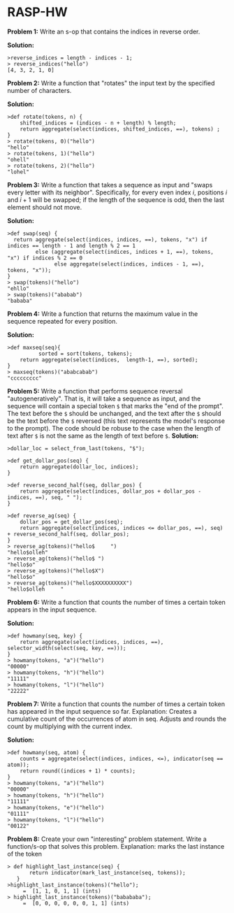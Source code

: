 # RASP-HW

**Problem 1:**
Write an s-op that contains the indices in reverse order.

**Solution:**
```
>reverse_indices = length - indices - 1;
> reverse_indices("hello")
[4, 3, 2, 1, 0]
```

**Problem 2:**
Write a function that "rotates" the input text by the specified number of characters.

**Solution:**
```
>def rotate(tokens, n) {
    shifted_indices = (indices - n + length) % length;
    return aggregate(select(indices, shifted_indices, ==), tokens) ;
}
> rotate(tokens, 0)("hello")
"hello"
> rotate(tokens, 1)("hello")
"ohell"
> rotate(tokens, 2)("hello")
"lohel"
```

**Problem 3:**
Write a function that takes a sequence as input and "swaps every letter with its neighbor".
Specifically, for every even index $i$, positions $i$ and $i+1$ will be swapped;
if the length of the sequence is odd, then the last element should not move.

**Solution:**
```
>def swap(seq) {
  return aggregate(select(indices, indices, ==), tokens, "x") if indices == length - 1 and length % 2 == 1 
         else (aggregate(select(indices, indices + 1, ==), tokens, "x") if indices % 2 == 0 
               else aggregate(select(indices, indices - 1, ==), tokens, "x"));
}
> swap(tokens)("hello")
"ehllo"
> swap(tokens)("ababab")
"bababa"
```

**Problem 4:**
Write a function that returns the maximum value in the sequence repeated for every position.

**Solution:**
```
>def maxseq(seq){
	      sorted = sort(tokens, tokens);
	return aggregate(select(indices,  length-1, ==), sorted);
}
> maxseq(tokens)("ababcabab")
"ccccccccc"
```

**Problem 5:**
Write a function that performs sequence reversal "autogeneratively".
That is, it will take a sequence as input, and the sequence will contain a special token `$` that marks the "end of the prompt".
The text before the `$` should be unchanged, and the text after the `$` should be the text before the `$` reversed (this text represents the model's response to the prompt).
The code should be robuse to the case when the length of text after `$` is not the same as the length of text before `$`.
**Solution:**
```
>dollar_loc = select_from_last(tokens, "$");

>def get_dollar_pos(seq) {
    return aggregate(dollar_loc, indices);
}

>def reverse_second_half(seq, dollar_pos) {
    return aggregate(select(indices, dollar_pos + dollar_pos - indices, ==), seq, " ");
}

>def reverse_ag(seq) {
    dollar_pos = get_dollar_pos(seq);
    return aggregate(select(indices, indices <= dollar_pos, ==), seq) + reverse_second_half(seq, dollar_pos);
}
> reverse_ag(tokens)("hello$     ")
"hello$olleh"
> reverse_ag(tokens)("hello$ ")
"hello$o"
> reverse_ag(tokens)("hello$X")
"hello$o"
> reverse_ag(tokens)("hello$XXXXXXXXXX")
"hello$olleh     "
```

**Problem 6:**
Write a function that counts the number of times a certain token appears in the input sequence.

**Solution:**
```
>def howmany(seq, key) {
    return aggregate(select(indices, indices, ==), selector_width(select(seq, key, ==)));
}
> howmany(tokens, "a")("hello")
"00000"
> howmany(tokens, "h")("hello")
"11111"
> howmany(tokens, "l")("hello")
"22222"
```

**Problem 7:**
Write a function that counts the number of times a certain token has appeared in the input sequence so far.
Explanation:
Creates a cumulative count of the occurrences of atom in seq.
Adjusts and rounds the count by multiplying with the current index.

**Solution:**
```
>def howmany(seq, atom) {
    counts = aggregate(select(indices, indices, <=), indicator(seq == atom));
    return round((indices + 1) * counts);
}
> howmany(tokens, "a")("hello")
"00000"
> howmany(tokens, "h")("hello")
"11111"
> howmany(tokens, "e")("hello")
"01111"
> howmany(tokens, "l")("hello")
"00122"
```

**Problem 8:**
Create your own "interesting" problem statement.
Write a function/s-op that solves this problem.
Explanation: marks the last instance of the token 

```
> def highlight_last_instance(seq) {
       return indicator(mark_last_instance(seq, tokens));
   }
>highlight_last_instance(tokens)("hello");
	 =  [1, 1, 0, 1, 1] (ints)
> highlight_last_instance(tokens)("babababa");
	 =  [0, 0, 0, 0, 0, 0, 1, 1] (ints)
```

